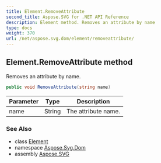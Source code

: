 ```yaml
---
title: Element.RemoveAttribute
second_title: Aspose.SVG for .NET API Reference
description: Element method. Removes an attribute by name
type: docs
weight: 370
url: /net/aspose.svg.dom/element/removeattribute/
---
```

## Element.RemoveAttribute method

Removes an attribute by name.

```csharp
public void RemoveAttribute(string name)
```

| Parameter | Type | Description |
| --- | --- | --- |
| name | String | The attribute name. |

### See Also

* class [Element](../)
* namespace [Aspose.Svg.Dom](../../element/)
* assembly [Aspose.SVG](../../../)
